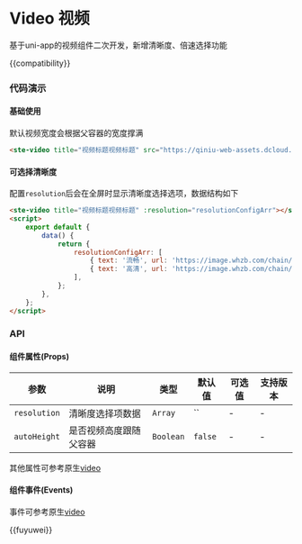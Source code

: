 # Video 视频

基于uni-app的视频组件二次开发，新增清晰度、倍速选择功能

{{compatibility}}

### 代码演示

#### 基础使用

默认视频宽度会根据父容器的宽度撑满

```html
<ste-video title="视频标题视频标题" src="https://qiniu-web-assets.dcloud.net.cn/unidoc/zh/2minute-demo.mp4"></ste-video>
```

#### 可选择清晰度

配置`resolution`后会在全屏时显示清晰度选择选项，数据结构如下

```html
<ste-video title="视频标题视频标题" :resolution="resolutionConfigArr"></ste-video>
<script>
    export default {
        data() {
            return {
                resolutionConfigArr: [
                    { text: '流畅', url: 'https://image.whzb.com/chain/StellarUI/video/demo1.mp4' },
                    { text: '高清', url: 'https://image.whzb.com/chain/StellarUI/video/demo2.mp4' },
                ],
            };
        },
    };
</script>
```

### API

#### 组件属性(Props)

| 参数         | 说明                   | 类型      | 默认值  | 可选值 | 支持版本 |
| ------------ | ---------------------- | --------- | ------- | ------ | -------- |
| `resolution` | 清晰度选择项数据       | `Array`   | ``      | -      | -        |
| `autoHeight` | 是否视频高度跟随父容器 | `Boolean` | `false` | -      | -        |

其他属性可参考原生[video](https://zh.uniapp.dcloud.io/component/video.html)

#### 组件事件(Events)

事件可参考原生[video](https://zh.uniapp.dcloud.io/component/video.html)

{{fuyuwei}}
